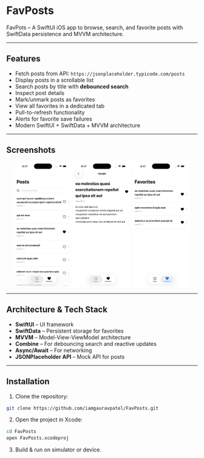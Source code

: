 # FavPosts
FavPots – A SwiftUI iOS app to browse, search, and favorite posts with SwiftData persistence and MVVM architecture.

---

## **Features**

- Fetch posts from API: `https://jsonplaceholder.typicode.com/posts`
- Display posts in a scrollable list
- Search posts by title with **debounced search**
- Inspect post details
- Mark/unmark posts as favorites
- View all favorites in a dedicated tab
- Pull-to-refresh functionality
- Alerts for favorite save failures
- Modern SwiftUI + SwiftData + MVVM architecture

---

## **Screenshots**

<p align="center">
  <img src="screenshots/posts_list.png" alt="Posts List" width="30%"/>
  <img src="screenshots/post_detail.png" alt="Post Detail" width="30%"/>
  <img src="screenshots/favorites.png" alt="Favorites" width="30%"/>
</p>

---

## **Architecture & Tech Stack**

- **SwiftUI** – UI framework
- **SwiftData** – Persistent storage for favorites
- **MVVM** – Model-View-ViewModel architecture
- **Combine** – For debouncing search and reactive updates
- **Async/Await** – For networking
- **JSONPlaceholder API** – Mock API for posts

---

## **Installation**

1. Clone the repository:

```bash
git clone https://github.com/iamgauravpatel/FavPosts.git
```

2. Open the project in Xcode:

```bash
cd FavPosts
open FavPosts.xcodeproj
```

3. Build & run on simulator or device.
